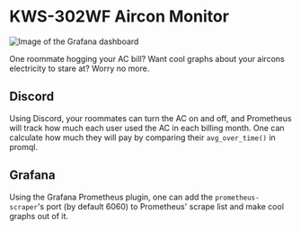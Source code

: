 # KWS-302WF Aircon Monitor

![Image of the Grafana dashboard](https://i.imgur.com/AqQee6w.jpeg)

One roommate hogging your AC bill? Want cool graphs about your aircons electricity to stare at? Worry no more. 

## Discord
Using Discord, your roommates can turn the AC on and off, and Prometheus will track how much each user used the AC in each billing month. One can calculate how much they will pay by comparing their `avg_over_time()` in promql.

## Grafana
Using the Grafana Prometheus plugin, one can add the `prometheus-scraper`'s port (by default 6060) to Prometheus' scrape list and make cool graphs out of it.
